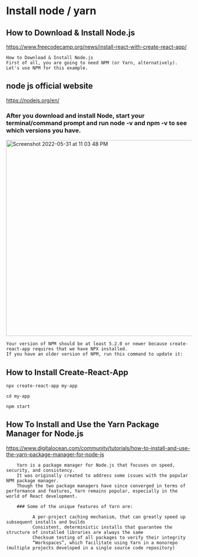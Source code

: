 # Install node / yarn 

## How to Download & Install Node.js
  https://www.freecodecamp.org/news/install-react-with-create-react-app/
  
  
    How to Download & Install Node.js
    First of all, you are going to need NPM (or Yarn, alternatively). Let's use NPM for this example.
 
## node js official website
 https://nodejs.org/en/
 
### After you download and install Node, start your terminal/command prompt and run node -v and npm -v to see which versions you have.
  <img width="531" alt="Screenshot 2022-05-31 at 11 03 48 PM" src="https://user-images.githubusercontent.com/17598334/171238388-40d22672-7596-4f30-a550-f212c307f3c3.png">
  
    Your version of NPM should be at least 5.2.0 or newer because create-react-app requires that we have NPX installed. 
    If you have an older version of NPM, run this command to update it:
    
  
## How to Install Create-React-App
    npx create-react-app my-app

    cd my-app
    
    npm start
    
 
## How To Install and Use the Yarn Package Manager for Node.js
  https://www.digitalocean.com/community/tutorials/how-to-install-and-use-the-yarn-package-manager-for-node-js
  
        Yarn is a package manager for Node.js that focuses on speed, security, and consistency.
        It was originally created to address some issues with the popular NPM package manager. 
        Though the two package managers have since converged in terms of performance and features, Yarn remains popular, especially in the world of React development.
        
        ### Some of the unique features of Yarn are:

              A per-project caching mechanism, that can greatly speed up subsequent installs and builds
              Consistent, deterministic installs that guarantee the structure of installed libraries are always the same
              Checksum testing of all packages to verify their integrity
              “Workspaces”, which facilitate using Yarn in a monorepo (multiple projects developed in a single source code repository)
